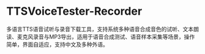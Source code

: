 # TTSVoiceTester-Recorder
多语言TTS语音试听与录音下载工具，支持系统多种语音合成音色的试听、文本朗读、麦克风录音与MP3导出，适用于语音合成测试、语音样本采集等场景，操作简单，界面自适应，支持中文及多种外语。
